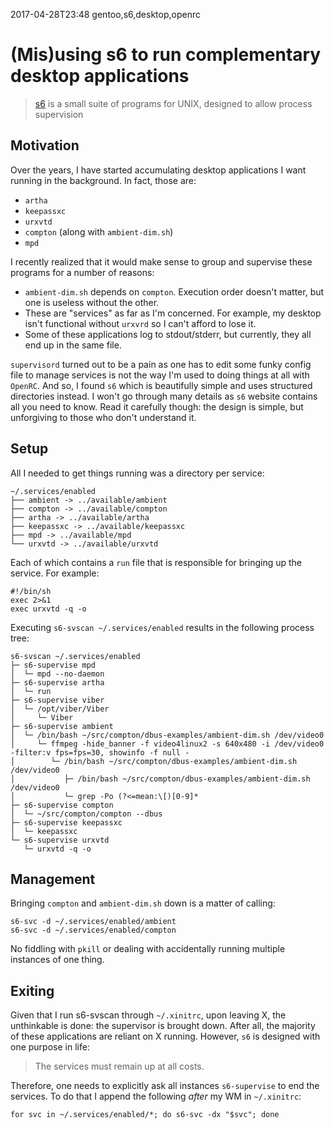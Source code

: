 2017-04-28T23:48 gentoo,s6,desktop,openrc
# (Mis)using s6 to run complementary desktop applications

> [s6](http://www.skarnet.org/software/s6/index.html) is a small suite of programs for UNIX, designed to allow process supervision

## Motivation

Over the years, I have started accumulating desktop applications I want running in the background. In fact, those are:

* `artha`
* `keepassxc`
* `urxvtd`
* `compton` (along with `ambient-dim.sh`)
* `mpd`

I recently realized that it would make sense to group and supervise these programs for a number of reasons:

* `ambient-dim.sh` depends on `compton`. Execution order doesn't matter, but one is useless without the other.
* These are "services" as far as I'm concerned. For example, my desktop isn't functional without `urxvrd` so I can't afford to lose it.
* Some of these applications log to stdout/stderr, but currently, they all end up in the same file.

`supervisord` turned out to be a pain as one has to edit some funky config file to manage services is not the way I'm used to doing things at all with `OpenRC`. And so, I found `s6` which is beautifully simple and uses structured directories instead. I won't go through many details as `s6` website contains all you need to know. Read it carefully though: the design is simple, but unforgiving to those who don't understand it.

## Setup

All I needed to get things running was a directory per service:

    ~/.services/enabled
    ├── ambient -> ../available/ambient
    ├── compton -> ../available/compton
    ├── artha -> ../available/artha
    ├── keepassxc -> ../available/keepassxc
    ├── mpd -> ../available/mpd
    └── urxvtd -> ../available/urxvtd

Each of which contains a `run` file that is responsible for bringing up the service. For example:

    #!/bin/sh
    exec 2>&1
    exec urxvtd -q -o

Executing `s6-svscan ~/.services/enabled` results in the following process tree:

    s6-svscan ~/.services/enabled
    ├─ s6-supervise mpd
    │  └─ mpd --no-daemon
    ├─ s6-supervise artha
    │  └─ run
    ├─ s6-supervise viber
    │  └─ /opt/viber/Viber
    │     └─ Viber
    ├─ s6-supervise ambient
    │  └─ /bin/bash ~/src/compton/dbus-examples/ambient-dim.sh /dev/video0
    │     └─ ffmpeg -hide_banner -f video4linux2 -s 640x480 -i /dev/video0 -filter:v fps=fps=30, showinfo -f null -
    │        └─ /bin/bash ~/src/compton/dbus-examples/ambient-dim.sh /dev/video0
    │           ├─ /bin/bash ~/src/compton/dbus-examples/ambient-dim.sh /dev/video0
    │           └─ grep -Po (?<=mean:\[)[0-9]*
    ├─ s6-supervise compton
    │  └─ ~/src/compton/compton --dbus
    ├─ s6-supervise keepassxc
    │  └─ keepassxc
    └─ s6-supervise urxvtd
       └─ urxvtd -q -o

## Management

Bringing `compton` and `ambient-dim.sh` down is a matter of calling:

    s6-svc -d ~/.services/enabled/ambient
    s6-svc -d ~/.services/enabled/compton

No fiddling with `pkill` or dealing with accidentally running multiple instances of one thing.

## Exiting

Given that I run s6-svscan through `~/.xinitrc`, upon leaving X, the unthinkable is done: the supervisor is brought down. After all, the majority of these applications are reliant on X running. However, `s6` is designed with one purpose in life:

> The services must remain up at all costs.

Therefore, one needs to explicitly ask all instances `s6-supervise` to end the services. To do that I append the following _after_ my WM in `~/.xinitrc`:

    for svc in ~/.services/enabled/*; do s6-svc -dx "$svc"; done
